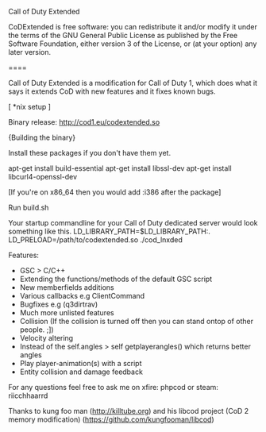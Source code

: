 Call of Duty Extended

CoDExtended is free software: you can redistribute it and/or modify it under the terms of the GNU General Public License as published by the Free Software Foundation, either version 3 of the License, or (at your option) any later version.

====

Call of Duty Extended is a modification for Call of Duty 1, which does what it says it extends CoD with new features and it fixes known bugs.

[ *nix setup ]

Binary release:
	http://cod1.eu/codextended.so

{Building the binary}

Install these packages if you don't have them yet.

apt-get install build-essential
apt-get install libssl-dev
apt-get install libcurl4-openssl-dev

[If you're on x86_64 then you would add :i386 after the package]

Run build.sh	

Your startup commandline for your Call of Duty dedicated server would look something like this.
LD_LIBRARY_PATH=$LD_LIBRARY_PATH:. LD_PRELOAD=/path/to/codextended.so ./cod_lnxded

Features:

- GSC > C/C++
- Extending the functions/methods of the default GSC script
- New memberfields additions
- Various callbacks e.g ClientCommand
- Bugfixes e.g (q3dirtrav)
- Much more unlisted features
- Collision (If the collision is turned off then you can stand ontop of other people. ;])
- Velocity altering
- Instead of the self.angles > self getplayerangles() which returns better angles
- Play player-animation(s) with a script
- Entity collision and damage feedback

For any questions feel free to ask me on xfire: phpcod or steam: riicchhaarrd

Thanks to kung foo man (http://killtube.org) and his libcod project (CoD 2 memory modification) (https://github.com/kungfooman/libcod)
